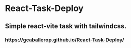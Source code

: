 # React-Task-Deploy
## Simple react-vite task with tailwindcss.
### https://gcaballerop.github.io/React-Task-Deploy/
